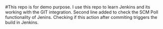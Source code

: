 #This repo is for demo purpose. I use this repo to learn Jenkins and its working with the GIT integration.
Second line added to check the SCM Poll functionality of Jenins. Checking if this action after commiting triggers the build in Jenkins.

